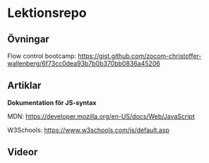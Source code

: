 # Lektionsrepo

## Övningar

Flow control bootcamp: https://gist.github.com/zocom-christoffer-wallenberg/6f73cc0dea93b7b0b370bb0836a45206

## Artiklar

**Dokumentation för JS-syntax**

MDN: https://developer.mozilla.org/en-US/docs/Web/JavaScript

W3Schools: https://www.w3schools.com/js/default.asp

## Videor
